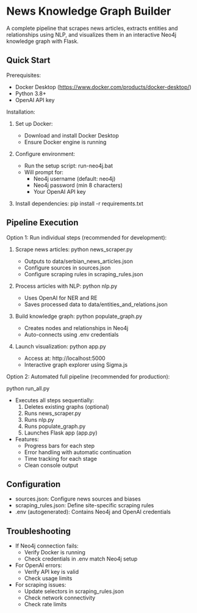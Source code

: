 News Knowledge Graph Builder
===========================

A complete pipeline that scrapes news articles, extracts entities and relationships using NLP, and visualizes them in an interactive Neo4j knowledge graph with Flask.

Quick Start
-----------

Prerequisites:
- Docker Desktop (https://www.docker.com/products/docker-desktop/)
- Python 3.8+
- OpenAI API key

Installation:
1. Set up Docker:
   - Download and install Docker Desktop
   - Ensure Docker engine is running

2. Configure environment:
   - Run the setup script: run-neo4j.bat
   - Will prompt for:
     * Neo4j username (default: neo4j)
     * Neo4j password (min 8 characters)
     * Your OpenAI API key

3. Install dependencies:
   pip install -r requirements.txt

Pipeline Execution
-----------------

Option 1: Run individual steps (recommended for development):

1. Scrape news articles:
   python news_scraper.py
   - Outputs to data/serbian_news_articles.json
   - Configure sources in sources.json
   - Configure scraping rules in scraping_rules.json

2. Process articles with NLP:
   python nlp.py
   - Uses OpenAI for NER and RE
   - Saves processed data to data/entities_and_relations.json

3. Build knowledge graph:
   python populate_graph.py
   - Creates nodes and relationships in Neo4j
   - Auto-connects using .env credentials

4. Launch visualization:
   python app.py
   - Access at: http://localhost:5000
   - Interactive graph explorer using Sigma.js

Option 2: Automated full pipeline (recommended for production):

python run_all.py
- Executes all steps sequentially:
  1. Deletes existing graphs (optional)
  2. Runs news_scraper.py
  3. Runs nlp.py
  4. Runs populate_graph.py
  5. Launches Flask app (app.py)
- Features:
  - Progress bars for each step
  - Error handling with automatic continuation
  - Time tracking for each stage
  - Clean console output

Configuration
-------------

- sources.json: Configure news sources and biases
- scraping_rules.json: Define site-specific scraping rules
- .env (autogenerated): Contains Neo4j and OpenAI credentials

Troubleshooting
---------------

- If Neo4j connection fails:
  - Verify Docker is running
  - Check credentials in .env match Neo4j setup
- For OpenAI errors:
  - Verify API key is valid
  - Check usage limits
- For scraping issues:
  - Update selectors in scraping_rules.json
  - Check network connectivity
  - Check rate limits